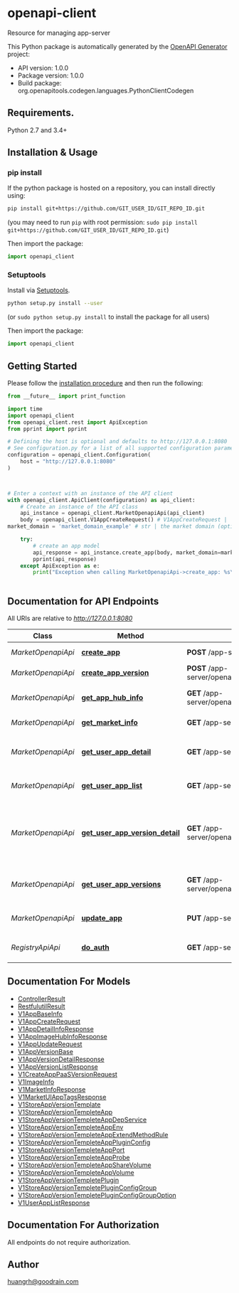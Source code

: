 # openapi-client
Resource for managing app-server

This Python package is automatically generated by the [OpenAPI Generator](https://openapi-generator.tech) project:

- API version: 1.0.0
- Package version: 1.0.0
- Build package: org.openapitools.codegen.languages.PythonClientCodegen

## Requirements.

Python 2.7 and 3.4+

## Installation & Usage
### pip install

If the python package is hosted on a repository, you can install directly using:

```sh
pip install git+https://github.com/GIT_USER_ID/GIT_REPO_ID.git
```
(you may need to run `pip` with root permission: `sudo pip install git+https://github.com/GIT_USER_ID/GIT_REPO_ID.git`)

Then import the package:
```python
import openapi_client
```

### Setuptools

Install via [Setuptools](http://pypi.python.org/pypi/setuptools).

```sh
python setup.py install --user
```
(or `sudo python setup.py install` to install the package for all users)

Then import the package:
```python
import openapi_client
```

## Getting Started

Please follow the [installation procedure](#installation--usage) and then run the following:

```python
from __future__ import print_function

import time
import openapi_client
from openapi_client.rest import ApiException
from pprint import pprint

# Defining the host is optional and defaults to http://127.0.0.1:8080
# See configuration.py for a list of all supported configuration parameters.
configuration = openapi_client.Configuration(
    host = "http://127.0.0.1:8080"
)



# Enter a context with an instance of the API client
with openapi_client.ApiClient(configuration) as api_client:
    # Create an instance of the API class
    api_instance = openapi_client.MarketOpenapiApi(api_client)
    body = openapi_client.V1AppCreateRequest() # V1AppCreateRequest | 
market_domain = 'market_domain_example' # str | the market domain (optional)

    try:
        # create an app model
        api_response = api_instance.create_app(body, market_domain=market_domain)
        pprint(api_response)
    except ApiException as e:
        print("Exception when calling MarketOpenapiApi->create_app: %s\n" % e)
    
```

## Documentation for API Endpoints

All URIs are relative to *http://127.0.0.1:8080*

Class | Method | HTTP request | Description
------------ | ------------- | ------------- | -------------
*MarketOpenapiApi* | [**create_app**](docs/MarketOpenapiApi.md#create_app) | **POST** /app-server/openapi/apps | create an app model
*MarketOpenapiApi* | [**create_app_version**](docs/MarketOpenapiApi.md#create_app_version) | **POST** /app-server/openapi/apps/{appID}/versions | post an app version
*MarketOpenapiApi* | [**get_app_hub_info**](docs/MarketOpenapiApi.md#get_app_hub_info) | **GET** /app-server/openapi/apps/{appID}/apphubinfo | get app image save info
*MarketOpenapiApi* | [**get_market_info**](docs/MarketOpenapiApi.md#get_market_info) | **GET** /app-server/openapi/info | get mrket info
*MarketOpenapiApi* | [**get_user_app_detail**](docs/MarketOpenapiApi.md#get_user_app_detail) | **GET** /app-server/openapi/apps/{appID} | Query the specified application details
*MarketOpenapiApi* | [**get_user_app_list**](docs/MarketOpenapiApi.md#get_user_app_list) | **GET** /app-server/openapi/apps | A list of installable applications
*MarketOpenapiApi* | [**get_user_app_version_detail**](docs/MarketOpenapiApi.md#get_user_app_version_detail) | **GET** /app-server/openapi/apps/{appID}/versions/{version} | Query the specified version details of the specified application
*MarketOpenapiApi* | [**get_user_app_versions**](docs/MarketOpenapiApi.md#get_user_app_versions) | **GET** /app-server/openapi/apps/{appID}/versions | Query the specified application version list
*MarketOpenapiApi* | [**update_app**](docs/MarketOpenapiApi.md#update_app) | **PUT** /app-server/openapi/apps/{appID} | update app model base info
*RegistryApiApi* | [**do_auth**](docs/RegistryApiApi.md#do_auth) | **GET** /app-server/v1/registry/auth | image registry auth server


## Documentation For Models

 - [ControllerResult](docs/ControllerResult.md)
 - [RestfulutilResult](docs/RestfulutilResult.md)
 - [V1AppBaseInfo](docs/V1AppBaseInfo.md)
 - [V1AppCreateRequest](docs/V1AppCreateRequest.md)
 - [V1AppDetailInfoResponse](docs/V1AppDetailInfoResponse.md)
 - [V1AppImageHubInfoResponse](docs/V1AppImageHubInfoResponse.md)
 - [V1AppUpdateRequest](docs/V1AppUpdateRequest.md)
 - [V1AppVersionBase](docs/V1AppVersionBase.md)
 - [V1AppVersionDetailResponse](docs/V1AppVersionDetailResponse.md)
 - [V1AppVersionListResponse](docs/V1AppVersionListResponse.md)
 - [V1CreateAppPaaSVersionRequest](docs/V1CreateAppPaaSVersionRequest.md)
 - [V1ImageInfo](docs/V1ImageInfo.md)
 - [V1MarketInfoResponse](docs/V1MarketInfoResponse.md)
 - [V1MarketUIAppTagsResponse](docs/V1MarketUIAppTagsResponse.md)
 - [V1StoreAppVersionTemplate](docs/V1StoreAppVersionTemplate.md)
 - [V1StoreAppVersionTempleteApp](docs/V1StoreAppVersionTempleteApp.md)
 - [V1StoreAppVersionTempleteAppDepService](docs/V1StoreAppVersionTempleteAppDepService.md)
 - [V1StoreAppVersionTempleteAppEnv](docs/V1StoreAppVersionTempleteAppEnv.md)
 - [V1StoreAppVersionTempleteAppExtendMethodRule](docs/V1StoreAppVersionTempleteAppExtendMethodRule.md)
 - [V1StoreAppVersionTempleteAppPluginConfig](docs/V1StoreAppVersionTempleteAppPluginConfig.md)
 - [V1StoreAppVersionTempleteAppPort](docs/V1StoreAppVersionTempleteAppPort.md)
 - [V1StoreAppVersionTempleteAppProbe](docs/V1StoreAppVersionTempleteAppProbe.md)
 - [V1StoreAppVersionTempleteAppShareVolume](docs/V1StoreAppVersionTempleteAppShareVolume.md)
 - [V1StoreAppVersionTempleteAppVolume](docs/V1StoreAppVersionTempleteAppVolume.md)
 - [V1StoreAppVersionTempletePlugin](docs/V1StoreAppVersionTempletePlugin.md)
 - [V1StoreAppVersionTempletePluginConfigGroup](docs/V1StoreAppVersionTempletePluginConfigGroup.md)
 - [V1StoreAppVersionTempletePluginConfigGroupOption](docs/V1StoreAppVersionTempletePluginConfigGroupOption.md)
 - [V1UserAppListResponse](docs/V1UserAppListResponse.md)


## Documentation For Authorization

 All endpoints do not require authorization.

## Author

huangrh@goodrain.com


